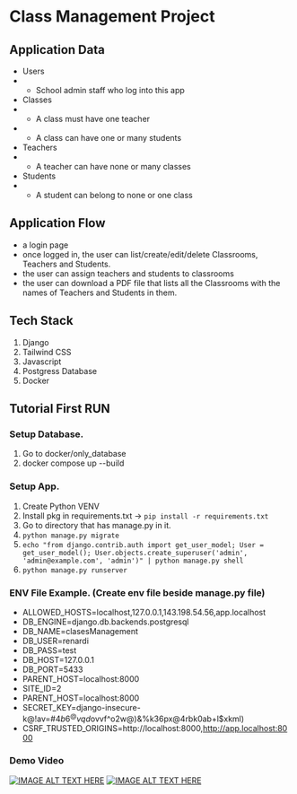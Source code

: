 # Class Management Project
## Application Data
- Users
- - School admin staff who log into this app
- Classes
- - A class must have one teacher
- - A class can have one or many students
- Teachers
- - A teacher can have none or many classes
- Students
- - A student can belong to none or one class
 
## Application Flow
-  a login page
-  once logged in, the user can list/create/edit/delete Classrooms, Teachers and Students.
-  the user can assign teachers and students to classrooms
-  the user can download a PDF file that lists all the Classrooms with the names of Teachers and Students in them.

## Tech Stack
1. Django
2. Tailwind CSS
3. Javascript
4. Postgress Database
5. Docker

## Tutorial First RUN
### Setup Database.
1. Go to docker/only_database
2. docker compose up --build
### Setup App.
1. Create Python VENV
2. Install pkg in requirements.txt -> `pip install -r requirements.txt`
3. Go to directory that has manage.py in it.
4. `python manage.py migrate`
5. `echo "from django.contrib.auth import get_user_model; User = get_user_model(); User.objects.create_superuser('admin', 'admin@example.com', 'admin')" | python manage.py shell`
6. `python manage.py runserver`
### ENV File Example. (Create env file beside manage.py file)
- ALLOWED_HOSTS=localhost,127.0.0.1,143.198.54.56,app.localhost
- DB_ENGINE=django.db.backends.postgresql
- DB_NAME=clasesManagement
- DB_USER=renardi
- DB_PASS=test
- DB_HOST=127.0.0.1
- DB_PORT=5433
- PARENT_HOST=localhost:8000
- SITE_ID=2
- PARENT_HOST=localhost:8000
- SECRET_KEY=django-insecure-k@!av=#$4b6^@vqd$ovvf^o2w@)&%k36px@4rbk0ab+l$xkml)
- CSRF_TRUSTED_ORIGINS=http://localhost:8000,http://app.localhost:8000
### Demo Video 
[![IMAGE ALT TEXT HERE](http://img.youtube.com/vi/1AgfD2O2kww/0.jpg)](http://www.youtube.com/watch?v=1AgfD2O2kww)
[![IMAGE ALT TEXT HERE](http://img.youtube.com/vi/bJurNa5Ehbw/0.jpg)](http://www.youtube.com/watch?v=bJurNa5Ehbw)


